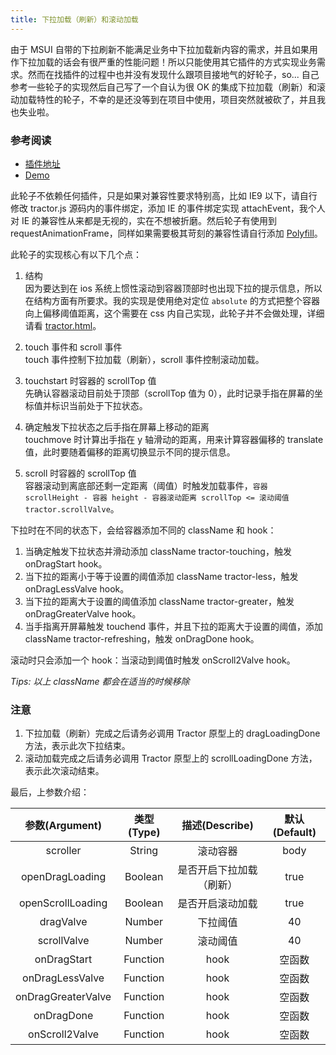 ```yaml
---
title: 下拉加载（刷新）和滚动加载
---
```


由于 MSUI 自带的下拉刷新不能满足业务中下拉加载新内容的需求，并且如果用作下拉加载的话会有很严重的性能问题！所以只能使用其它插件的方式实现业务需求。然而在找插件的过程中也并没有发现什么跟项目接地气的好轮子，so... 自己参考一些轮子的实现然后自己写了一个自认为很 OK 的集成下拉加载（刷新）和滚动加载特性的轮子，不幸的是还没等到在项目中使用，项目突然就被砍了，并且我也失业啦。

### 参考阅读

- [插件地址](https://github.com/znlbwo/worklog/tree/master/tractor)
- [Demo](https://rawgit.com/znlbwo/worklog/master/tractor/tractor.html)

此轮子不依赖任何插件，只是如果对兼容性要求特别高，比如 IE9 以下，请自行修改 tractor.js 源码内的事件绑定，添加 IE 的事件绑定实现 attachEvent，我个人对 IE 的兼容性从来都是无视的，实在不想被折磨。然后轮子有使用到 requestAnimationFrame，同样如果需要极其苛刻的兼容性请自行添加 [Polyfill](https://github.com/darius/requestAnimationFrame)。

此轮子的实现核心有以下几个点：

1. 结构  
   因为要达到在 ios 系统上惯性滚动到容器顶部时也出现下拉的提示信息，所以在结构方面有所要求。我的实现是使用绝对定位 `absolute` 的方式把整个容器向上偏移阈值距离，这个需要在 css 内自己实现，此轮子并不会做处理，详细请看 [tractor.html](https://github.com/znlbwo/worklog/blob/master/tractor/tractor.html#L25-L26)。

2. touch 事件和 scroll 事件  
   touch 事件控制下拉加载（刷新），scroll 事件控制滚动加载。

3. touchstart 时容器的 scrollTop 值  
   先确认容器滚动目前处于顶部（scrollTop 值为 0），此时记录手指在屏幕的坐标值并标识当前处于下拉状态。

4. 确定触发下拉状态之后手指在屏幕上移动的距离  
   touchmove 时计算出手指在 y 轴滑动的距离，用来计算容器偏移的 translate 值，此时要随着偏移的距离切换显示不同的提示信息。

5. scroll 时容器的 scrollTop 值  
   容器滚动到离底部还剩一定距离（阈值）时触发加载事件，`容器 scrollHeight - 容器 height - 容器滚动距离 scrollTop <= 滚动阈值 tractor.scrollValve`。

下拉时在不同的状态下，会给容器添加不同的 className 和 hook：

1. 当确定触发下拉状态并滑动添加 className tractor-touching，触发 onDragStart hook。
2. 当下拉的距离小于等于设置的阈值添加 className tractor-less，触发 onDragLessValve hook。
3. 当下拉的距离大于设置的阈值添加 className tractor-greater，触发 onDragGreaterValve hook。
4. 当手指离开屏幕触发 touchend 事件，并且下拉的距离大于设置的阈值，添加 className tractor-refreshing，触发 onDragDone hook。

滚动时只会添加一个 hook：当滚动到阈值时触发 onScroll2Valve hook。

_Tips: 以上 className 都会在适当的时候移除_

### 注意

1. 下拉加载（刷新）完成之后请务必调用 Tractor 原型上的 dragLoadingDone 方法，表示此次下拉结束。
2. 滚动加载完成之后请务必调用 Tractor 原型上的 scrollLoadingDone 方法，表示此次滚动结束。

最后，上参数介绍：

|   参数(Argument)   | 类型(Type) |      描述(Describe)      | 默认(Default) |
| :----------------: | :--------: | :----------------------: | :-----------: |
|      scroller      |   String   |         滚动容器         |     body      |
|  openDragLoading   |  Boolean   | 是否开启下拉加载（刷新） |     true      |
| openScrollLoading  |  Boolean   |     是否开启滚动加载     |     true      |
|     dragValve      |   Number   |         下拉阈值         |      40       |
|    scrollValve     |   Number   |         滚动阈值         |      40       |
|    onDragStart     |  Function  |           hook           |    空函数     |
|  onDragLessValve   |  Function  |           hook           |    空函数     |
| onDragGreaterValve |  Function  |           hook           |    空函数     |
|     onDragDone     |  Function  |           hook           |    空函数     |
|   onScroll2Valve   |  Function  |           hook           |    空函数     |
